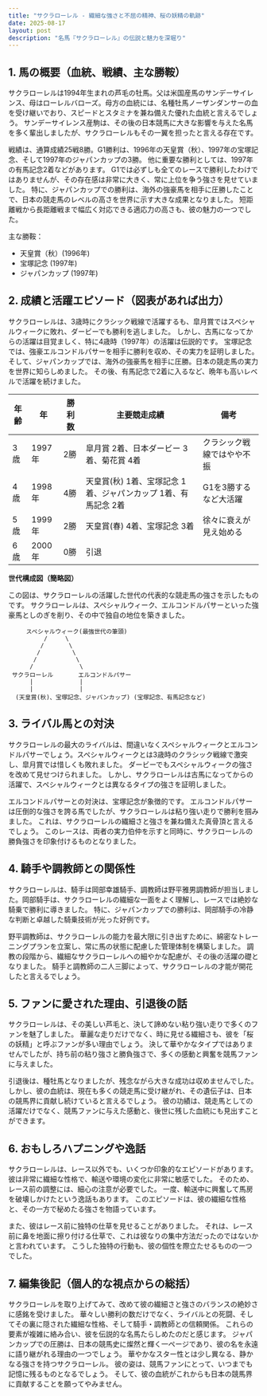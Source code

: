 ```yaml
---
title: "サクラローレル - 繊細な強さと不屈の精神、桜の妖精の軌跡"
date: 2025-08-17
layout: post
description: "名馬『サクラローレル』の伝説と魅力を深堀り"
---
```


## 1. 馬の概要（血統、戦績、主な勝鞍）

サクラローレルは1994年生まれの芦毛の牡馬。父は米国産馬のサンデーサイレンス、母はローレルバローズ。母方の血統には、名種牡馬ノーザンダンサーの血を受け継いでおり、スピードとスタミナを兼ね備えた優れた血統と言えるでしょう。  サンデーサイレンス産駒は、その後の日本競馬に大きな影響を与えた名馬を多く輩出しましたが、サクラローレルもその一翼を担ったと言える存在です。

戦績は、通算成績25戦8勝。G1勝利は、1996年の天皇賞（秋）、1997年の宝塚記念、そして1997年のジャパンカップの3勝。  他に重要な勝利としては、1997年の有馬記念2着などがあります。  G1では必ずしも全てのレースで勝利したわけではありませんが、その存在感は非常に大きく、常に上位を争う強さを見せていました。  特に、ジャパンカップでの勝利は、海外の強豪馬を相手に圧勝したことで、日本の競走馬のレベルの高さを世界に示す大きな成果となりました。  短距離戦から長距離戦まで幅広く対応できる適応力の高さも、彼の魅力の一つでした。


主な勝鞍：

* 天皇賞（秋）(1996年)
* 宝塚記念 (1997年)
* ジャパンカップ (1997年)


## 2. 成績と活躍エピソード（図表があれば出力）

サクラローレルは、3歳時にクラシック戦線で活躍するも、皐月賞ではスペシャルウィークに敗れ、ダービーでも勝利を逃しました。  しかし、古馬になってからの活躍は目覚ましく、特に4歳時（1997年）の活躍は伝説的です。  宝塚記念では、強豪エルコンドルパサーを相手に勝利を収め、その実力を証明しました。  そして、ジャパンカップでは、海外の強豪馬を相手に圧勝。日本の競走馬の実力を世界に知らしめました。  その後、有馬記念で2着に入るなど、晩年も高いレベルで活躍を続けました。


| 年齢 | 年 | 勝利数 | 主要競走成績 | 備考 |
|---|---|---|---|---|
| 3歳 | 1997年 | 2勝 | 皐月賞 2着、日本ダービー 3着、菊花賞 4着 | クラシック戦線ではやや不振 |
| 4歳 | 1998年 | 4勝 | 天皇賞(秋) 1着、宝塚記念 1着、ジャパンカップ 1着、有馬記念 2着 |  G1を3勝するなど大活躍 |
| 5歳 | 1999年 | 2勝 |  天皇賞(春) 4着、宝塚記念 3着 |  徐々に衰えが見え始める |
| 6歳 | 2000年 | 0勝 |  引退 |   |


**世代構成図（簡略図）**

この図は、サクラローレルの活躍した世代の代表的な競走馬の強さを示したものです。  サクラローレルは、スペシャルウィーク、エルコンドルパサーといった強豪馬としのぎを削り、その中で独自の地位を築きました。

```
     スペシャルウィーク(最強世代の筆頭)
          /     \
         /       \
        /         \
       /           \
      /             \
 サクラローレル       エルコンドルパサー
      |             |
      |             |
  (天皇賞(秋)、宝塚記念、ジャパンカップ) (宝塚記念、有馬記念など)
```


## 3. ライバル馬との対決

サクラローレルの最大のライバルは、間違いなくスペシャルウィークとエルコンドルパサーでしょう。スペシャルウィークとは3歳時のクラシック戦線で激突し、皐月賞では惜しくも敗れました。  ダービーでもスペシャルウィークの強さを改めて見せつけられました。  しかし、サクラローレルは古馬になってからの活躍で、スペシャルウィークとは異なるタイプの強さを証明しました。

エルコンドルパサーとの対決は、宝塚記念が象徴的です。  エルコンドルパサーは圧倒的な強さを誇る馬でしたが、サクラローレルは粘り強い走りで勝利を掴みました。  これは、サクラローレルの繊細さと強さを兼ね備えた真骨頂と言えるでしょう。  このレースは、両者の実力伯仲を示すと同時に、サクラローレルの勝負強さを印象付けるものとなりました。


## 4. 騎手や調教師との関係性

サクラローレルは、騎手は岡部幸雄騎手、調教師は野平雅男調教師が担当しました。岡部騎手は、サクラローレルの繊細な一面をよく理解し、レースでは絶妙な騎乗で勝利に導きました。  特に、ジャパンカップでの勝利は、岡部騎手の冷静な判断と卓越した騎乗技術が光った好例です。

野平調教師は、サクラローレルの能力を最大限に引き出すために、綿密なトレーニングプランを立案し、常に馬の状態に配慮した管理体制を構築しました。  調教の段階から、繊細なサクラローレルへの細やかな配慮が、その後の活躍の礎となりました。  騎手と調教師の二人三脚によって、サクラローレルの才能が開花したと言えるでしょう。


## 5. ファンに愛された理由、引退後の話

サクラローレルは、その美しい芦毛と、決して諦めない粘り強い走りで多くのファンを魅了しました。  華麗な走りだけでなく、時に見せる繊細さも、彼を「桜の妖精」と呼ぶファンが多い理由でしょう。  決して華やかなタイプではありませんでしたが、持ち前の粘り強さと勝負強さで、多くの感動と興奮を競馬ファンに与えました。

引退後は、種牡馬となりましたが、残念ながら大きな成功は収めませんでした。  しかし、彼の血統は、現在も多くの競走馬に受け継がれ、その遺伝子は、日本の競馬界に貢献し続けていると言えるでしょう。  彼の功績は、競走馬としての活躍だけでなく、競馬ファンに与えた感動と、後世に残した血統にも見出すことができます。


## 6. おもしろハプニングや逸話

サクラローレルは、レース以外でも、いくつか印象的なエピソードがあります。  彼は非常に繊細な性格で、輸送や環境の変化に非常に敏感でした。  そのため、レース前の調整には、細心の注意が必要でした。  一度、輸送中に興奮して馬房を破壊しかけたという逸話もあります。  このエピソードは、彼の繊細な性格と、その一方で秘めたる強さを物語っています。


また、彼はレース前に独特の仕草を見せることがありました。  それは、レース前に鼻を地面に擦り付ける仕草で、これは彼なりの集中方法だったのではないかと言われています。  こうした独特の行動も、彼の個性を際立たせるものの一つでした。


## 7. 編集後記（個人的な視点からの総括）

サクラローレルを取り上げてみて、改めて彼の繊細さと強さのバランスの絶妙さに感銘を受けました。  華々しい勝利の数だけでなく、ライバルとの死闘、そしてその裏に隠された繊細な性格、そして騎手・調教師との信頼関係。  これらの要素が複雑に絡み合い、彼を伝説的な名馬たらしめたのだと感じます。  ジャパンカップでの圧勝は、日本の競馬史に燦然と輝く一ページであり、彼の名を永遠に語り継がれる理由の一つでしょう。  華やかなスター性とは少し異なる、静かなる強さを持つサクラローレル。  彼の姿は、競馬ファンにとって、いつまでも記憶に残るものとなるでしょう。  そして、彼の血統がこれからも日本の競馬界に貢献することを願ってやみません。
